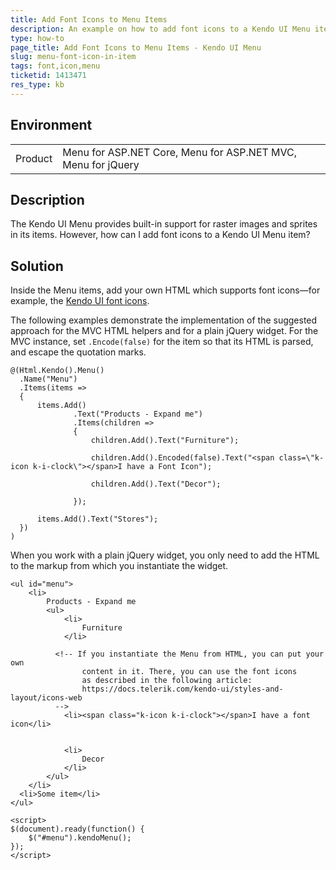 ```yaml
---
title: Add Font Icons to Menu Items
description: An example on how to add font icons to a Kendo UI Menu item.
type: how-to
page_title: Add Font Icons to Menu Items - Kendo UI Menu
slug: menu-font-icon-in-item
tags: font,icon,menu
ticketid: 1413471
res_type: kb
---
```


## Environment

<table>
    <tbody>
	    <tr>
	    	<td>Product</td>
	    	<td>Menu for ASP.NET Core, Menu for ASP.NET MVC, Menu for jQuery</td>
	    </tr>
    </tbody>
</table>


## Description

The Kendo UI Menu provides built-in support for raster images and sprites in its items. However, how can I add font icons to a Kendo UI Menu item?

## Solution

Inside the Menu items, add your own HTML which supports font icons&mdash;for example, the [Kendo UI font icons](https://docs.telerik.com/kendo-ui/styles-and-layout/icons-web).

The following examples demonstrate the implementation of the suggested approach for the MVC HTML helpers and for a plain jQuery widget. For the MVC instance, set `.Encode(false)` for the item so that its HTML is parsed, and escape the quotation marks.

```
@(Html.Kendo().Menu()
  .Name("Menu")
  .Items(items =>
  {
	  items.Add()
			  .Text("Products - Expand me")
			  .Items(children =>
			  {
				  children.Add().Text("Furniture");

				  children.Add().Encoded(false).Text("<span class=\"k-icon k-i-clock\"></span>I have a Font Icon");

				  children.Add().Text("Decor");

			  });

	  items.Add().Text("Stores");
  })
)
```

When you work with a plain jQuery widget, you only need to add the HTML to the markup from which you instantiate the widget.

```dojo
<ul id="menu">
    <li>
        Products - Expand me
        <ul>
            <li>
                Furniture
            </li>

          <!-- If you instantiate the Menu from HTML, you can put your own
                content in it. There, you can use the font icons
                as described in the following article:
                https://docs.telerik.com/kendo-ui/styles-and-layout/icons-web
          -->
            <li><span class="k-icon k-i-clock"></span>I have a font icon</li>


            <li>
                Decor
            </li>
        </ul>
    </li>
  <li>Some item</li>
</ul>

<script>
$(document).ready(function() {
    $("#menu").kendoMenu();
});
</script>
```
